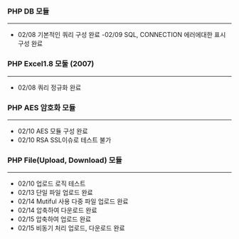 ### PHP DB 모듈 
- - -
- 02/08 기본적인 쿼리 구성 완료 
 -02/09 SQL, CONNECTION 에러에대한 표시 구성 완료

### PHP Excel1.8 모둘 (2007)
- - -
- 02/08 쿼리 정규화 완료

### PHP AES 암호화 모듈
- - - 
- 02/10 AES 모듈 구성 완료
- 02/10 RSA SSL이슈로 테스트 불가

### PHP File(Upload, Download) 모듈 
- - - 
- 02/10 업로드 로직 테스트
- 02/13 단일 파일 업로드 완료
- 02/14 Mutiful 사용 다중 파일 업로드 완료
- 02/14 압축하여 다운로드 완료
- 02/15 압축하여 업로드 완료
- 02/15 비동기 처리 업로드, 다운로드 완료
